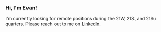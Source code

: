 ### Hi, I'm Evan!

I'm currently looking for remote positions during the 21W, 21S, and 21Su quarters. Please reach out to me on [LinkedIn](https://www.linkedin.com/in/evanbaldonado/).

